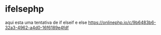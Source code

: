# ifelsephp
aqui esta uma tentativa de if elseif e else
https://onlinephp.io/c/9b6483b6-32a3-4962-a4d0-16f6189e4fdf

